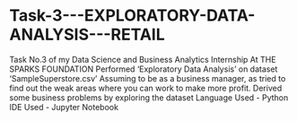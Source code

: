 # Task-3---EXPLORATORY-DATA-ANALYSIS---RETAIL
Task No.3 of my Data Science and Business Analytics Internship At THE SPARKS FOUNDATION  Performed ‘Exploratory Data Analysis’ on dataset ‘SampleSuperstore.csv’  Assuming to be as a business manager, as tried to find out the weak areas where you can work to make more profit.  Derived some business problems by exploring the dataset  Language Used - Python  IDE Used - Jupyter Notebook
